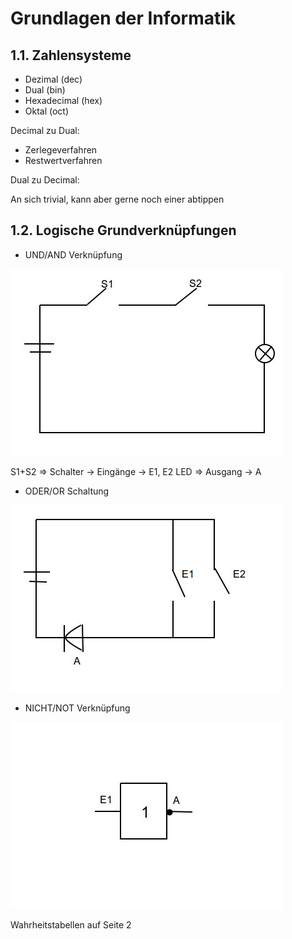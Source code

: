 Grundlagen der Informatik
=========================

1.1. Zahlensysteme
---

- Dezimal (dec)
- Dual (bin)
- Hexadecimal (hex)
- Oktal (oct)

Decimal zu Dual:

- Zerlegeverfahren
- Restwertverfahren

Dual zu Decimal:

An sich trivial, kann aber gerne noch einer abtippen


1.2. Logische Grundverknüpfungen
---


- UND/AND Verknüpfung

![Image of AND](https://raw.githubusercontent.com/fi17a/mitschriften/master/img/GDI/and.jpg)

S1+S2 => Schalter -> Eingänge -> E1, E2
LED => Ausgang -> A


- ODER/OR Schaltung

![Image of OR](https://raw.githubusercontent.com/fi17a/mitschriften/master/img/GDI/or.jpg)


- NICHT/NOT Verknüpfung

![Image of NOT](https://raw.githubusercontent.com/fi17a/mitschriften/master/img/GDI/NEG.jpg)


Wahrheitstabellen auf Seite 2
